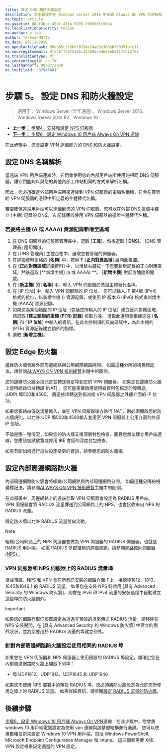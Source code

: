 ```yaml
---
title: 設定 DNS 和防火牆設定
description: 本主題提供在 Windows Server 2016 中部署 Always On VPN 的詳細指示。
ms.topic: article
ms.assetid: d8cf3bae-45bf-4ffa-9205-290d555c59da
ms.localizationpriority: medium
ms.author: v-tea
author: Teresa-MOTIV
ms.date: 06/11/2018
ms.openlocfilehash: 99db65c2c5bd78154e14ab9e388eb709351afc11
ms.sourcegitcommit: dfa48f77b751dbc34409aced628eb2f17c912f08
ms.translationtype: MT
ms.contentlocale: zh-TW
ms.lasthandoff: 08/07/2020
ms.locfileid: "87946681"
---
```

# <a name="step-5-configure-dns-and-firewall-settings"></a>步驟 5。 設定 DNS 和防火牆設定

>適用于： Windows Server (半年通道) 、Windows Server 2016、Windows Server 2012 R2、Windows 10

- [**上一步：** 步驟4。安裝和設定 NPS 伺服器](vpn-deploy-nps.md)
- [**下一步：** 步驟6。設定 Windows 10 用戶端 Always On VPN 連線](vpn-deploy-client-vpn-connections.md)

在此步驟中，您會設定 VPN 連線能力的 DNS 和防火牆設定。

## <a name="configure-dns-name-resolution"></a>設定 DNS 名稱解析

當遠端 VPN 用戶端連線時，它們會使用您的內部用戶端所使用的相同 DNS 伺服器，讓它們能夠以與您的其他內部工作站相同的方式來解析名稱。

因此，您必須確定外部用戶端用來連線到 VPN 伺服器的電腦名稱稱，符合在簽發給 VPN 伺服器的憑證中所定義的主體替代名稱。

若要確保遠端用戶端可以連線到您的 VPN 伺服器，您可以在外部 DNS 區域中建立 (主機) 記錄的 DNS。 A 記錄應該使用 VPN 伺服器的憑證主體替代名稱。

### <a name="to-add-a-host-a-or-aaaa-resource-record-to-a-zone"></a>若要將主機 (A 或 AAAA) 資源記錄新增至區域

1. 在 DNS 伺服器的伺服器管理員中，選取 [**工具**]，然後選取 [ **DNS**]。 [DNS 管理員] 隨即開啟。
2. 在 [DNS 管理員] 主控台樹中，選取您要管理的伺服器。
3. 在詳細資料窗格的 [**名稱**] 中，按兩下 [**正向對應區域**] 展開此視圖。
4. 在 [**正向對應區域**詳細資料] 中，以滑鼠右鍵按一下您要新增記錄的正向對應區域，然後選取 [**新增主機] (a 或 AAAA) **。 [**新增主機**] 對話方塊隨即開啟。
5. 在 [**新主機**] 的 [**名稱**] 中，輸入 VPN 伺服器的憑證主體替代名稱。
6. 在 [IP 位址] 中，輸入 VPN 伺服器的 IP 位址。 您可以輸入 IP 第4版 (IPv4) 格式的位址，以新增主機 () 資源記錄，或使用 IP 版本 6 (IPv6) 格式來新增主機 (AAAA) 資源記錄。
7. 如果您為某個範圍的 IP 位址（包括您所輸入的 IP 位址）建立反向對應區域，請選取 [**建立關聯的指標 (PTR) 記錄**] 核取方塊。  選取此選項會根據您在 [**名稱**] 和 [ **IP 位址**] 中輸入的資訊，在此主控制項的反向區域中，為此主機的 (PTR) 資源記錄建立額外的指標。
8. 選取 [**新增主機**]。

## <a name="configure-the-edge-firewall"></a>設定 Edge 防火牆

邊緣防火牆會將外部周邊網路與公用網際網路隔開。 如需這種分隔的視覺標記法，請參閱[ALWAYS ON VPN 技術總覽](../always-on-vpn-technology-overview.md)主題中的圖例。

您的邊緣防火牆必須允許並轉送特定埠到您的 VPN 伺服器。 如果您在邊緣防火牆上使用網路位址轉譯 (NAT) ，您可能需要啟用使用者資料包協定的埠轉送， (UDP) 埠500和4500。 將這些埠轉送到指派給 VPN 伺服器之外部介面的 IP 位址。

如果您要路由傳送流量輸入，並在 VPN 伺服器後方執行 NAT，則必須開啟您的防火牆規則，以允許 UDP 埠500和4500輸入套用至 VPN 伺服器上公用介面的外部 IP 位址。

不論是哪一種情況，如果您的防火牆支援深層封包檢查，而且您無法建立用戶端連線，您應該嘗試放寬或停用 IKE 會話的深度封包檢查。

如需有關如何進行這些設定變更的資訊，請參閱您的防火牆檔。

## <a name="configure-the-internal-perimeter-network-firewall"></a>設定內部周邊網路防火牆

內部周邊網路防火牆會將組織/公司網路與內部周邊網路分開。 如需這種分隔的視覺標記法，請參閱[ALWAYS ON VPN 技術總覽](../always-on-vpn-technology-overview.md)主題中的圖例。

在此部署中，周邊網路上的遠端存取 VPN 伺服器會設定為 RADIUS 用戶端。  VPN 伺服器會將 RADIUS 流量傳送到公司網路上的 NPS，也會接收來自 NPS 的 RADIUS 流量。

設定防火牆以允許 RADIUS 流量雙向流動。

>[!NOTE]
>組織/公司網路上的 NPS 伺服器會做為 VPN 伺服器的 RADIUS 伺服器，也就是 RADIUS 用戶端。 如需 RADIUS 基礎結構的詳細資訊，請參閱[網路原則伺服器 (NPS) ](../../../../../networking/technologies/nps/nps-top.md)。

### <a name="radius-traffic-ports-on-the-vpn-server-and-nps-server"></a>VPN 伺服器和 NPS 伺服器上的 RADIUS 流量埠

根據預設，NPS 和 VPN 會在所有已安裝的網路介面卡上，接聽埠1812、1813、1645和1646上的 RADIUS 流量。 如果您在安裝 NPS 時啟用 [具有 Advanced Security 的 Windows 防火牆]，則會在 IPv6 和 IPv4 流量的安裝過程中自動建立這些埠的防火牆例外。

>[!IMPORTANT]
>如果您的網路存取伺服器設定為透過非預設的埠來傳送 RADIUS 流量，請移除在 NPS 安裝期間，在 [具有 Advanced Security 的 Windows 防火牆] 中建立的例外狀況，並為您要用於 RADIUS 流量的埠建立例外。

### <a name="use-the-same-radius-ports-for-the-internal-perimeter-network-firewall-configuration"></a>針對內部周邊網路防火牆設定使用相同的 RADIUS 埠

如果您在 VPN 伺服器和 NPS 伺服器上使用預設的 RADIUS 埠設定，請確定您在內部周邊網路防火牆上開啟下列埠：

- 埠 UDP1812、UDP1813、UDP1645 和 UDP1646

如果您不使用 NPS 部署中的預設 RADIUS 埠，您必須將防火牆設定為允許您所使用之埠上的 RADIUS 流量。 如需詳細資訊，請參閱[設定 RADIUS 流量的防火牆](../../../../../networking/technologies/nps/nps-firewalls-configure.md)。

## <a name="next-steps"></a>後續步驟

[步驟6。設定 Windows 10 用戶端 Always On VPN](vpn-deploy-client-vpn-connections.md)連線：在此步驟中，您會將 windows 10 用戶端電腦設定為使用 vpn 連線與該基礎結構進行通訊。 您可以使用數種技術來設定 Windows 10 VPN 用戶端，包括 Windows PowerShell、Microsoft Endpoint Configuration Manager 和 Intune。 這三個都需要 XML VPN 設定檔來設定適當的 VPN 設定。